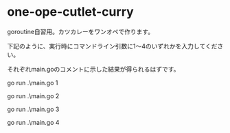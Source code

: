 # one-ope-cutlet-curry
goroutine自習用。カツカレーをワンオペで作ります。

下記のように、実行時にコマンドライン引数に1～4のいずれかを入力してください。

それぞれmain.goのコメントに示した結果が得られるはずです。

go run .\main.go 1

go run .\main.go 2

go run .\main.go 3

go run .\main.go 4
